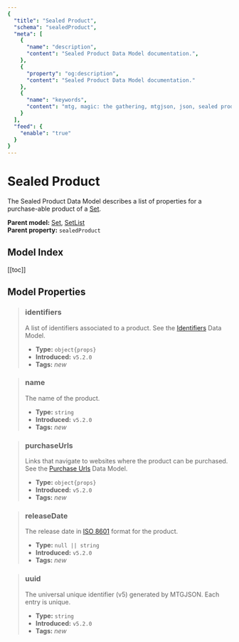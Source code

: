 ```yaml
---
{
  "title": "Sealed Product",
  "schema": "sealedProduct",
  "meta": [
    {
      "name": "description",
      "content": "Sealed Product Data Model documentation.",
    },
    {
      "property": "og:description",
      "content": "Sealed Product Data Model documentation."
    },
    {
      "name": "keywords",
      "content": "mtg, magic: the gathering, mtgjson, json, sealed product",
    }
  ],
  "feed": {
    "enable": "true"
  }
}
---
```


# Sealed Product

The Sealed Product Data Model describes a list of properties for a purchase-able product of a [Set](/data-models/set/).

**Parent model:** [Set](/data-models/set/), [SetList](/data-models/setlist/)  
**Parent property:** `sealedProduct`

## Model Index

<PropertyToggler/>

[[toc]]

## Model Properties

> ### identifiers  
> A list of identifiers associated to a product. See the [Identifiers](/data-models/identifiers/) Data Model.  
>
> - **Type:** `object{props}`  
> - **Introduced:** `v5.2.0`
> - **Tags:** <i class="new">new</i>

> ### name  
> The name of the product.
>
> - **Type:** `string`
> - **Introduced:** `v5.2.0`
> - **Tags:** <i class="new">new</i>

> ### purchaseUrls  
> Links that navigate to websites where the product can be purchased. See the [Purchase Urls](/data-models/purchase-urls/) Data Model.  
>
> - **Type:** `object{props}`  
> - **Introduced:** `v5.2.0`
> - **Tags:** <i class="new">new</i>

> ### releaseDate  
> The release date in [ISO 8601](https://www.iso.org/iso-8601-date-and-time-format.html) format for the product.  
>
> - **Type:** `null || string`  
> - **Introduced:** `v5.2.0`
> - **Tags:** <i class="new">new</i>

> ### uuid  
> The universal unique identifier (v5) generated by MTGJSON. Each entry is unique.  
>
> - **Type:** `string`  
> - **Introduced:** `v5.2.0`
> - **Tags:** <i class="new">new</i>
